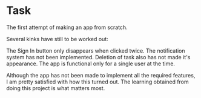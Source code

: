# Task
The first attempt of making an app from scratch.

Several kinks have still to be worked out:

The Sign In button only disappears when clicked twice.
The notification system has not been implemented.
Deletion of task also has not made it's appearance.
The app is functional only for a single user at the time.


Although the app has not been made to implement all the required features, I am pretty satisfied with how this turned out.
The learning obtained from doing this project is what matters most.

